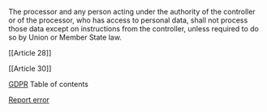 
The processor and any person acting under the authority of the controller or of the processor, who has access to personal data, shall not process those data except on instructions from the controller, unless required to do so by Union or Member State law.




[[Article 28]]


[[Article 30]]



[GDPR](https://gdpr-info.eu)
Table of contents


[Report error](https://gdpr-info.eu/gf/?TB_iframe=true&height=306 "Your message")

